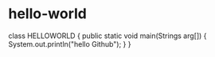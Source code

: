 # hello-world
class HELLOWORLD
{
public static void main(Strings arg[])
{
System.out.println("hello Github");
}
}
